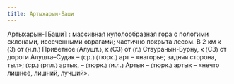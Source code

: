 ```yaml
---
title: Артыхарын-Баши
---
```


Артыхарын-⟦Баши⟧
: массивная куполообразная гора с пологими склонами, иссеченными оврагами; частично покрыта лесом. В 2 км к ⦅З⦆ от ⦅н.п.⦆ Приветное ⦅Алушт.⦆, к ⦅СЗ⦆ от ⦅г.⦆ Стауранын-Бурну, к ⦅СЗ⦆ от дороги Алушта–Судак – ⦅ср.⦆ ⦅тюрк.⦆ арт – «нагорье; задняя сторона, тыл»; ⦅ср.⦆ ⦅рпл.⦆ артык, – ⦅тюрк.⦆ ⦅и.л.⦆ Артык – ⦅тюрк.⦆ артык – «нечто лишнее, лишний, лучший».
